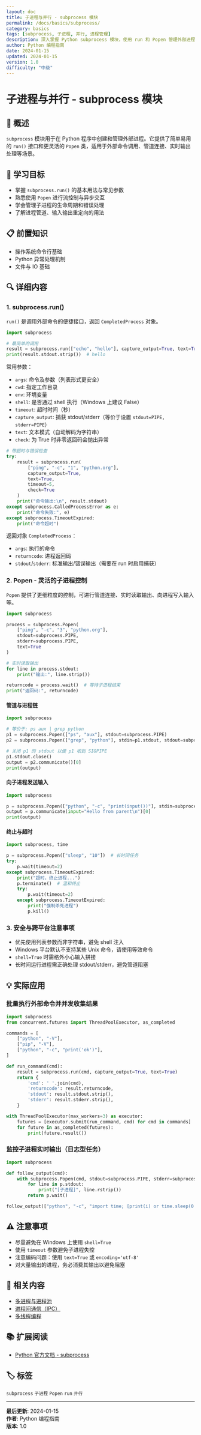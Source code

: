 ```yaml
---
layout: doc
title: 子进程与并行 - subprocess 模块
permalink: /docs/basics/subprocess/
category: basics
tags: [subprocess, 子进程, 并行, 进程管理]
description: 深入掌握 Python subprocess 模块，使用 run 和 Popen 管理外部进程
author: Python 编程指南
date: 2024-01-15
updated: 2024-01-15
version: 1.0
difficulty: "中级"
---
```


# 子进程与并行 - subprocess 模块

## 📝 概述

`subprocess` 模块用于在 Python 程序中创建和管理外部进程。它提供了简单易用的 `run()` 接口和更灵活的 `Popen` 类，适用于外部命令调用、管道连接、实时输出处理等场景。

## 🎯 学习目标

- 掌握 `subprocess.run()` 的基本用法与常见参数
- 熟悉使用 `Popen` 进行流控制与异步交互
- 学会管理子进程的生命周期和错误处理
- 了解进程管道、输入输出重定向的用法

## 📋 前置知识

- 操作系统命令行基础
- Python 异常处理机制
- 文件与 IO 基础

## 🔍 详细内容

### 1. subprocess.run()

`run()` 是调用外部命令的便捷接口，返回 `CompletedProcess` 对象。

```python
import subprocess

# 最简单的调用
result = subprocess.run(["echo", "hello"], capture_output=True, text=True)
print(result.stdout.strip())  # hello
```

常用参数：

- `args`: 命令及参数（列表形式更安全）
- `cwd`: 指定工作目录
- `env`: 环境变量
- `shell`: 是否通过 shell 执行（Windows 上建议 False）
- `timeout`: 超时时间（秒）
- `capture_output`: 捕获 stdout/stderr（等价于设置 `stdout=PIPE, stderr=PIPE`）
- `text`: 文本模式（自动解码为字符串）
- `check`: 为 True 时非零返回码会抛出异常

```python
# 带超时与错误检查
try:
    result = subprocess.run(
        ["ping", "-c", "1", "python.org"],
        capture_output=True,
        text=True,
        timeout=5,
        check=True
    )
    print("命令输出:\n", result.stdout)
except subprocess.CalledProcessError as e:
    print("命令失败:", e)
except subprocess.TimeoutExpired:
    print("命令超时")
```

返回对象 `CompletedProcess`：

- `args`: 执行的命令
- `returncode`: 进程返回码
- `stdout`/`stderr`: 标准输出/错误输出（需要在 run 时启用捕获）

### 2. Popen - 灵活的子进程控制

`Popen` 提供了更细粒度的控制，可进行管道连接、实时读取输出、向进程写入输入等。

```python
import subprocess

process = subprocess.Popen(
    ["ping", "-c", "3", "python.org"],
    stdout=subprocess.PIPE,
    stderr=subprocess.PIPE,
    text=True
)

# 实时读取输出
for line in process.stdout:
    print("输出:", line.strip())

returncode = process.wait()  # 等待子进程结束
print("返回码:", returncode)
```

#### 管道与进程链

```python
import subprocess

# 等价于: ps aux | grep python
p1 = subprocess.Popen(["ps", "aux"], stdout=subprocess.PIPE)
p2 = subprocess.Popen(["grep", "python"], stdin=p1.stdout, stdout=subprocess.PIPE, text=True)

# 关闭 p1 的 stdout 以便 p1 收到 SIGPIPE
p1.stdout.close()
output = p2.communicate()[0]
print(output)
```

#### 向子进程发送输入

```python
import subprocess

p = subprocess.Popen(["python", "-c", "print(input())"], stdin=subprocess.PIPE, stdout=subprocess.PIPE, text=True)
output = p.communicate(input="Hello from parent\n")[0]
print(output)
```

#### 终止与超时

```python
import subprocess, time

p = subprocess.Popen(["sleep", "10"])  # 长时间任务
try:
    p.wait(timeout=2)
except subprocess.TimeoutExpired:
    print("超时，终止进程...")
    p.terminate()  # 温和终止
    try:
        p.wait(timeout=2)
    except subprocess.TimeoutExpired:
        print("强制杀死进程")
        p.kill()
```

### 3. 安全与跨平台注意事项

- 优先使用列表参数而非字符串，避免 shell 注入
- Windows 平台默认不支持某些 Unix 命令，请使用等效命令
- `shell=True` 时需格外小心输入拼接
- 长时间运行进程需正确处理 stdout/stderr，避免管道阻塞

## 💡 实际应用

### 批量执行外部命令并并发收集结果

```python
import subprocess
from concurrent.futures import ThreadPoolExecutor, as_completed

commands = [
    ["python", "-V"],
    ["pip", "-V"],
    ["python", "-c", "print('ok')"],
]

def run_command(cmd):
    result = subprocess.run(cmd, capture_output=True, text=True)
    return {
        'cmd': ' '.join(cmd),
        'returncode': result.returncode,
        'stdout': result.stdout.strip(),
        'stderr': result.stderr.strip(),
    }

with ThreadPoolExecutor(max_workers=3) as executor:
    futures = [executor.submit(run_command, cmd) for cmd in commands]
    for future in as_completed(futures):
        print(future.result())
```

### 监控子进程实时输出（日志型任务）

```python
import subprocess

def follow_output(cmd):
    with subprocess.Popen(cmd, stdout=subprocess.PIPE, stderr=subprocess.STDOUT, text=True) as p:
        for line in p.stdout:
            print("[子进程]", line.rstrip())
        return p.wait()

follow_output(["python", "-c", "import time; [print(i) or time.sleep(0.5) for i in range(5)]"])  # noqa
```

## ⚠️ 注意事项

- 尽量避免在 Windows 上使用 `shell=True`
- 使用 `timeout` 参数避免子进程失控
- 注意编码问题：使用 `text=True` 或 `encoding='utf-8'`
- 对大量输出的进程，务必消费其输出以避免阻塞

## 🔗 相关内容

- [多进程与进程池](../multiprocessing/)
- [进程间通信（IPC）](../ipc/)
- [多线程编程](../multithreading/)

## 📚 扩展阅读

- [Python 官方文档 - subprocess](https://docs.python.org/3/library/subprocess.html)

## 🏷️ 标签

`subprocess` `子进程` `Popen` `run` `并行`

---

**最后更新**: 2024-01-15  
**作者**: Python 编程指南  
**版本**: 1.0